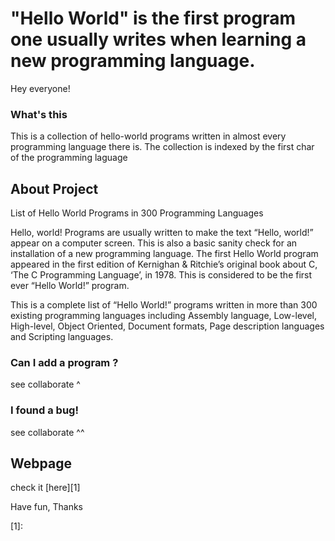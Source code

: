 "Hello World" is the first program one usually writes when learning a new programming language. 
============
Hey everyone!

### What's this
This is a collection of hello-world programs written in almost every programming 
language there is. The collection is indexed by the first char of the 
programming laguage

About Project
------------
List of Hello World Programs in 300 Programming Languages

Hello, world! Programs are usually written to make the text “Hello, world!” appear on a computer screen. This is also a basic sanity check for an installation of a new programming language. The first Hello World program appeared in the first edition of Kernighan & Ritchie’s original book about C, ‘The C Programming Language’, in 1978. This is considered to be the first ever “Hello World!” program.

This is a complete list of “Hello World!” programs written in more than 300 existing programming languages including Assembly language, Low-level, High-level, Object Oriented, Document formats, Page description languages and Scripting languages.

### Can I add a program ?
see collaborate ^
### I found a bug!
see collaborate ^^


Webpage
--------
check it [here][1]

Have fun,
Thanks

[1]: 
